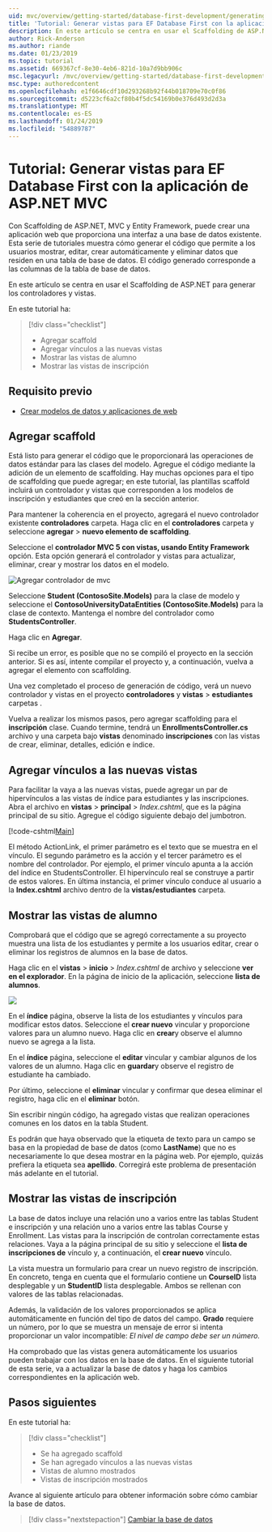 ```yaml
---
uid: mvc/overview/getting-started/database-first-development/generating-views
title: 'Tutorial: Generar vistas para EF Database First con la aplicación de ASP.NET MVC'
description: En este artículo se centra en usar el Scaffolding de ASP.NET para generar los controladores y vistas.
author: Rick-Anderson
ms.author: riande
ms.date: 01/23/2019
ms.topic: tutorial
ms.assetid: 669367cf-8e30-4eb6-821d-10a7d9bb906c
msc.legacyurl: /mvc/overview/getting-started/database-first-development/generating-views
msc.type: authoredcontent
ms.openlocfilehash: e1f6646cdf10d293268b92f44b018709e70c0f86
ms.sourcegitcommit: d5223cf6a2cf80b4f5dc54169b0e376d493d2d3a
ms.translationtype: MT
ms.contentlocale: es-ES
ms.lasthandoff: 01/24/2019
ms.locfileid: "54889787"
---
```

# <a name="tutorial-generate-views-for-ef-database-first-with-aspnet-mvc-app"></a>Tutorial: Generar vistas para EF Database First con la aplicación de ASP.NET MVC

Con Scaffolding de ASP.NET, MVC y Entity Framework, puede crear una aplicación web que proporciona una interfaz a una base de datos existente. Esta serie de tutoriales muestra cómo generar el código que permite a los usuarios mostrar, editar, crear automáticamente y eliminar datos que residen en una tabla de base de datos. El código generado corresponde a las columnas de la tabla de base de datos.

En este artículo se centra en usar el Scaffolding de ASP.NET para generar los controladores y vistas.

En este tutorial ha:

> [!div class="checklist"]
> * Agregar scaffold
> * Agregar vínculos a las nuevas vistas
> * Mostrar las vistas de alumno
> * Mostrar las vistas de inscripción

## <a name="prerequisite"></a>Requisito previo

* [Crear modelos de datos y aplicaciones de web](creating-the-web-application.md)

## <a name="add-scaffold"></a>Agregar scaffold

Está listo para generar el código que le proporcionará las operaciones de datos estándar para las clases del modelo. Agregue el código mediante la adición de un elemento de scaffolding. Hay muchas opciones para el tipo de scaffolding que puede agregar; en este tutorial, las plantillas scaffold incluirá un controlador y vistas que corresponden a los modelos de inscripción y estudiantes que creó en la sección anterior.

Para mantener la coherencia en el proyecto, agregará el nuevo controlador existente **controladores** carpeta. Haga clic en el **controladores** carpeta y seleccione **agregar** > **nuevo elemento de scaffolding**.

Seleccione el **controlador MVC 5 con vistas, usando Entity Framework** opción. Esta opción generará el controlador y vistas para actualizar, eliminar, crear y mostrar los datos en el modelo.

![Agregar controlador de mvc](generating-views/_static/image2.png)

Seleccione **Student (ContosoSite.Models)** para la clase de modelo y seleccione el **ContosoUniversityDataEntities (ContosoSite.Models)** para la clase de contexto. Mantenga el nombre del controlador como **StudentsController**.

Haga clic en **Agregar**.

Si recibe un error, es posible que no se compiló el proyecto en la sección anterior. Si es así, intente compilar el proyecto y, a continuación, vuelva a agregar el elemento con scaffolding.

Una vez completado el proceso de generación de código, verá un nuevo controlador y vistas en el proyecto **controladores** y **vistas** > **estudiantes** carpetas .


Vuelva a realizar los mismos pasos, pero agregar scaffolding para el **inscripción** clase. Cuando termine, tendrá un **EnrollmentsController.cs** archivo y una carpeta bajo **vistas** denominado **inscripciones** con las vistas de crear, eliminar, detalles, edición e índice.

## <a name="add-links-to-new-views"></a>Agregar vínculos a las nuevas vistas

Para facilitar la vaya a las nuevas vistas, puede agregar un par de hipervínculos a las vistas de índice para estudiantes y las inscripciones. Abra el archivo en **vistas** > **principal** > *Index.cshtml*, que es la página principal de su sitio. Agregue el código siguiente debajo del jumbotron.

[!code-cshtml[Main](generating-views/samples/sample1.cshtml)]

El método ActionLink, el primer parámetro es el texto que se muestra en el vínculo. El segundo parámetro es la acción y el tercer parámetro es el nombre del controlador. Por ejemplo, el primer vínculo apunta a la acción del índice en StudentsController. El hipervínculo real se construye a partir de estos valores. En última instancia, el primer vínculo conduce al usuario a la **Index.cshtml** archivo dentro de la **vistas/estudiantes** carpeta.

## <a name="display-student-views"></a>Mostrar las vistas de alumno

Comprobará que el código que se agregó correctamente a su proyecto muestra una lista de los estudiantes y permite a los usuarios editar, crear o eliminar los registros de alumnos en la base de datos.

Haga clic en el **vistas** > **inicio** > *Index.cshtml* de archivo y seleccione **ver en el explorador**. En la página de inicio de la aplicación, seleccione **lista de alumnos**.

![](generating-views/_static/image6.png)

En el **índice** página, observe la lista de los estudiantes y vínculos para modificar estos datos. Seleccione el **crear nuevo** vincular y proporcione valores para un alumno nuevo. Haga clic en **crear**y observe el alumno nuevo se agrega a la lista.

En el **índice** página, seleccione el **editar** vincular y cambiar algunos de los valores de un alumno. Haga clic en **guardar**y observe el registro de estudiante ha cambiado.

Por último, seleccione el **eliminar** vincular y confirmar que desea eliminar el registro, haga clic en el **eliminar** botón.

Sin escribir ningún código, ha agregado vistas que realizan operaciones comunes en los datos en la tabla Student.

Es podrán que haya observado que la etiqueta de texto para un campo se basa en la propiedad de base de datos (como **LastName**) que no es necesariamente lo que desea mostrar en la página web. Por ejemplo, quizás prefiera la etiqueta sea **apellido**. Corregirá este problema de presentación más adelante en el tutorial.

## <a name="display-enrollment-views"></a>Mostrar las vistas de inscripción

La base de datos incluye una relación uno a varios entre las tablas Student e inscripción y una relación uno a varios entre las tablas Course y Enrollment. Las vistas para la inscripción de controlan correctamente estas relaciones. Vaya a la página principal de su sitio y seleccione el **lista de inscripciones de** vínculo y, a continuación, el **crear nuevo** vínculo.

La vista muestra un formulario para crear un nuevo registro de inscripción. En concreto, tenga en cuenta que el formulario contiene un **CourseID** lista desplegable y un **StudentID** lista desplegable. Ambos se rellenan con valores de las tablas relacionadas.

Además, la validación de los valores proporcionados se aplica automáticamente en función del tipo de datos del campo. **Grado** requiere un número, por lo que se muestra un mensaje de error si intenta proporcionar un valor incompatible: *El nivel de campo debe ser un número.*

Ha comprobado que las vistas genera automáticamente los usuarios pueden trabajar con los datos en la base de datos. En el siguiente tutorial de esta serie, va a actualizar la base de datos y haga los cambios correspondientes en la aplicación web.

## <a name="next-steps"></a>Pasos siguientes

En este tutorial ha:

> [!div class="checklist"]
> * Se ha agregado scaffold
> * Se han agregado vínculos a las nuevas vistas
> * Vistas de alumno mostrados
> * Vistas de inscripción mostrados

Avance al siguiente artículo para obtener información sobre cómo cambiar la base de datos.
> [!div class="nextstepaction"]
> [Cambiar la base de datos](changing-the-database.md)